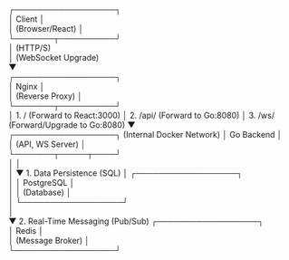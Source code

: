 ┌──────────────────┐               
│      Client      │               
│ (Browser/React)  │               
└───────┬──────────┘               
        │ (HTTP/S)                  
        │ (WebSocket Upgrade)       
        ▼                           
┌──────────────────┐               
│      Nginx       │               
│ (Reverse Proxy)  │               
└───────┬──────────┘               
        │ 1. /          (Forward to React:3000)
        │ 2. /api/      (Forward to Go:8080)
        │ 3. /ws/       (Forward/Upgrade to Go:8080)
        ▼                           
┌──────────────────┐  (Internal Docker Network) 
│    Go Backend    │                          
│ (API, WS Server) │                          
└───────┬─────┬────┘                          
        │     │                             
        │     ▼ 1. Data Persistence (SQL)
        │   ┌──────────────────┐          
        │   │    PostgreSQL    │          
        │   │    (Database)    │          
        │   └──────────────────┘          
        │                                 
        ▼ 2. Real-Time Messaging (Pub/Sub)
      ┌──────────────────┐                
      │       Redis      │                
      │ (Message Broker) │                
      └──────────────────┘
